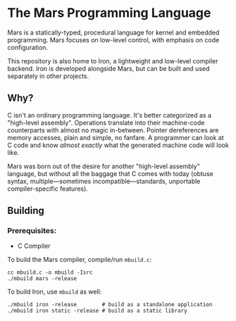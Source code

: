 # The Mars Programming Language

Mars is a statically-typed, procedural language for kernel and embedded programming. 
Mars focuses on low-level control, with emphasis on code configuration.

This repository is also home to Iron, a lightweight and low-level compiler backend. Iron is 
developed alongside Mars, but can be built and used separately in other projects.

## Why?

C isn't an ordinary programming language. It's better categorized as a "high-level assembly".
Operations translate into their machine-code counterparts with almost no magic in-between.
Pointer dereferences are memory accesses, plain and simple, no fanfare. A programmer can look at
C code and know *almost exactly* what the generated machine code will look like.

Mars was born out of the desire for another "high-level assembly" language, but without all the 
baggage that C comes with today (obtuse syntax, multiple—sometimes incompatible—standards, 
unportable compiler-specific features).

## Building
### Prerequisites:
- C Compiler

To build the Mars compiler, compile/run `mbuild.c`:
```shell
cc mbuild.c -o mbuild -Isrc
./mbuild mars -release
```
To build Iron, use `mbuild` as well:
```shell
./mbuild iron -release        # build as a standalone application
./mbuild iron static -release # build as a static library
```

